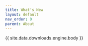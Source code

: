 ```yaml
---
title: What's New
layout: default
nav_order: 0
parent: About
---
```


{{ site.data.downloads.engine.body }}